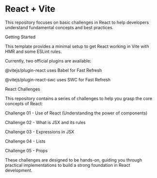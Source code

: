 # React + Vite

This repository focuses on basic challenges in React to help developers understand fundamental concepts and best practices.

Getting Started

This template provides a minimal setup to get React working in Vite with HMR and some ESLint rules.

Currently, two official plugins are available:

@vitejs/plugin-react uses Babel for Fast Refresh

@vitejs/plugin-react-swc uses SWC for Fast Refresh

React Challenges

This repository contains a series of challenges to help you grasp the core concepts of React:

Challenge 01 - Use of React (Understanding the power of components)

Challenge 02 - What is JSX and its rules

Challenge 03 - Expressions in JSX

Challenge 04 - Lists

Challenge 05 - Props

These challenges are designed to be hands-on, guiding you through practical implementations to build a strong foundation in React development.